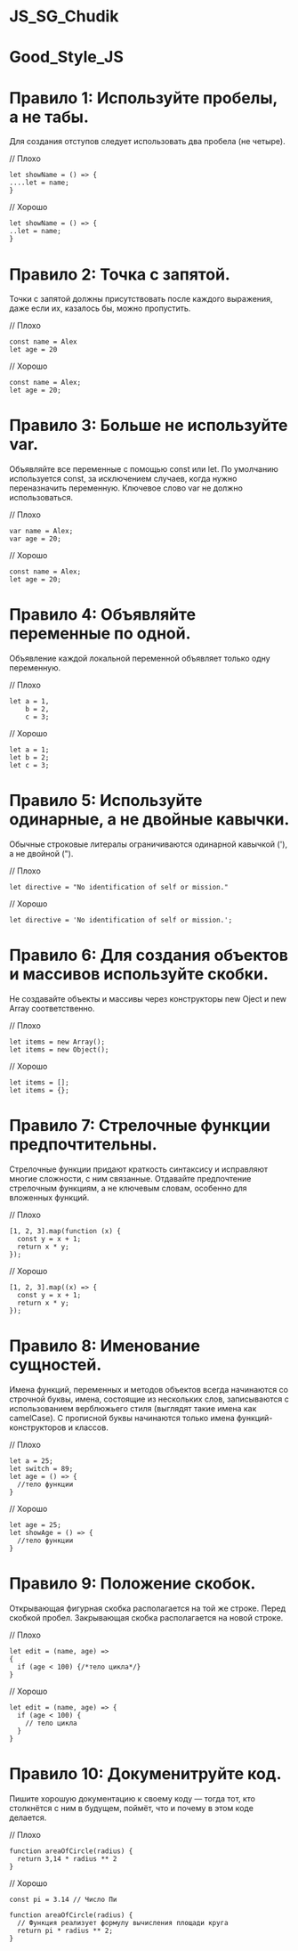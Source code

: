 # JS_SG_Chudik

# Good_Style_JS

# Правило 1: Используйте пробелы, а не табы.

Для создания отступов следует использовать два пробела (не четыре).

// Плохо
```
let showName = () => {
....let = name;
}
```

// Хорошо
```
let showName = () => {
..let = name;
}
```

# Правило 2: Точка с запятой.

Точки с запятой должны присутствовать после каждого выражения, даже если их, казалось бы, можно пропустить.

// Плохо
```
const name = Alex
let age = 20
```

// Хорошо
```
const name = Alex;
let age = 20;
```

# Правило 3: Больше не используйте var.

Объявляйте все переменные с помощью const или let. По умолчанию используется const, за исключением случаев, когда нужно переназначить переменную. Ключевое слово var не должно использоваться.

// Плохо
```
var name = Alex;
var age = 20;
```

// Хорошо
```
const name = Alex;
let age = 20;
```

# Правило 4: Объявляйте переменные по одной.

Объявление каждой локальной переменной объявляет только одну переменную.

// Плохо
```
let a = 1,
    b = 2,
    c = 3;
```

// Хорошо
```
let a = 1;
let b = 2;
let c = 3;
```

# Правило 5: Используйте одинарные, а не двойные кавычки.

Обычные строковые литералы ограничиваются одинарной кавычкой ('), а не двойной (").

// Плохо
```
let directive = "No identification of self or mission."
```

// Хорошо
```
let directive = 'No identification of self or mission.';
```

# Правило 6: Для создания объектов и массивов используйте скобки.

Не создавайте объекты и массивы через конструкторы new Oject и new Array соответственно.

// Плохо
```
let items = new Array();
let items = new Object();
```

// Хорошо
```
let items = [];
let items = {};
```

# Правило 7: Стрелочные функции предпочтительны.

Стрелочные функции придают краткость синтаксису и исправляют многие сложности, с ним связанные. Отдавайте предпочтение стрелочным функциям, а не ключевым словам, особенно для вложенных функций.

// Плохо
```
[1, 2, 3].map(function (x) {
  const y = x + 1;
  return x * y;
});
```

// Хорошо
```
[1, 2, 3].map((x) => {
  const y = x + 1;
  return x * y;
});
```

# Правило 8: Именование сущностей.

Имена функций, переменных и методов объектов всегда начинаются со строчной буквы, имена, состоящие из нескольких слов, записываются с использованием верблюжьего стиля (выглядят такие имена как camelCase). С прописной буквы начинаются только имена функций-конструкторов и классов.

// Плохо
```
let a = 25;
let switch = 89;
let age = () => {
  //тело функции
}
```

// Хорошо
```
let age = 25;
let showAge = () => {
  //тело функции
}
```

# Правило 9: Положение скобок.

Открывающая фигурная скобка располагается на той же строке. Перед скобкой пробел. Закрывающая скобка располагается на новой строке.

// Плохо
```
let edit = (name, age) =>
{
  if (age < 100) {/*тело цикла*/}
}
```

// Хорошо
```
let edit = (name, age) => {
  if (age < 100) {
    // тело цикла
  }
}
```

# Правило 10: Докуменитруйте код.

Пишите хорошую документацию к своему коду — тогда тот, кто столкнётся с ним в будущем, поймёт, что и почему в этом коде делается.


// Плохо
```
function areaOfCircle(radius) {
  return 3,14 * radius ** 2
}
```

// Хорошо
```
const pi = 3.14 // Число Пи

function areaOfCircle(radius) {
  // Функция реализует формулу вычисления площади круга
  return pi * radius ** 2;
}
```